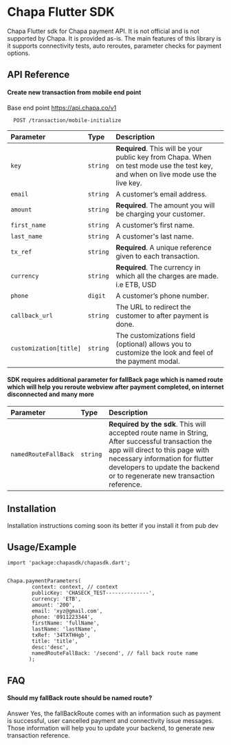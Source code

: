 
# Chapa Flutter SDK

Chapa Flutter sdk for Chapa payment API. It is not official and is not supported by Chapa. It is provided as-is. The main features of this library is it supports connectivity tests, auto reroutes, parameter checks for payment options.



## API Reference

#### Create new transaction from mobile end point

Base end point
https://api.chapa.co/v1

```http
  POST /transaction/mobile-initialize
```

| Parameter | Type     | Description                |
| :-------- | :------- | :------------------------- |
| `key`      | `string` | **Required**. This will be your public key from Chapa. When on test mode use the test key, and when on live mode use the live key. |
| `email`    | `string` | A customer’s email address. |
| `amount`   | `string` | **Required**. The amount you will be charging your customer. |
| `first_name` | `string` |  A customer’s first name. |
| `last_name`      | `string` |  A customer's last name. |
| `tx_ref`   | `string` | **Required**. A unique reference given to each transaction. |
| `currency` | `string` | **Required**. The currency in which all the charges are made. i.e ETB, USD |
| `phone`    | `digit` |  A customer’s phone number. |
| `callback_url`| `string` |  The URL to redirect the customer to after payment is done.|
| `customization[title]`| `string` |  The customizations field (optional) allows you to customize the look and feel of the payment modal.|

#### SDK requires additional parameter for fallBack page which is named route which will help you reroute webview after payment completed, on internet disconnected and many more



| Parameter | Type     | Description                       |
| :-------- | :------- | :-------------------------------- |
| `namedRouteFallBack`      | `string` | **Required by the sdk**. This will accepted route name in String, After successful transaction the app will direct to this page with necessary information for flutter developers to update the backend or to regenerate new transaction reference. |




## Installation

Installation instructions coming soon its better if you install it from pub dev



## Usage/Example

```flutter
import 'package:chapasdk/chapasdk.dart';


Chapa.paymentParameters(
        context: context, // context 
        publicKey: 'CHASECK_TEST--------------',
        currency: 'ETB',
        amount: '200',
        email: 'xyz@gmail.com',
        phone: '0911223344',
        firstName: 'fullName',
        lastName: 'lastName',
        txRef: '34TXTHHgb',
        title: 'title',
        desc:'desc',
        namedRouteFallBack: '/second', // fall back route name
       );
```


## FAQ

#### Should my fallBack route should be named route?

Answer Yes, the fallBackRoute comes with an information such as payment is successful, user cancelled payment and connectivity issue messages. Those information will help you to update your backend, to generate new transaction reference.


